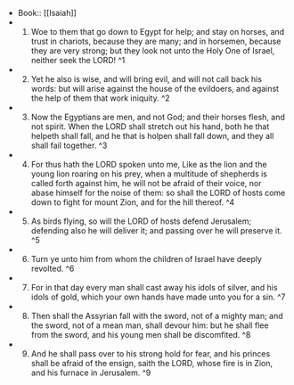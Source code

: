 - Book:: [[Isaiah]]
- 1. Woe to them that go down to Egypt for help; and stay on horses, and trust in chariots, because they are many; and in horsemen, because they are very strong; but they look not unto the Holy One of Israel, neither seek the LORD! ^1
- 2. Yet he also is wise, and will bring evil, and will not call back his words: but will arise against the house of the evildoers, and against the help of them that work iniquity. ^2
- 3. Now the Egyptians are men, and not God; and their horses flesh, and not spirit. When the LORD shall stretch out his hand, both he that helpeth shall fall, and he that is holpen shall fall down, and they all shall fail together. ^3
- 4. For thus hath the LORD spoken unto me, Like as the lion and the young lion roaring on his prey, when a multitude of shepherds is called forth against him, he will not be afraid of their voice, nor abase himself for the noise of them: so shall the LORD of hosts come down to fight for mount Zion, and for the hill thereof. ^4
- 5. As birds flying, so will the LORD of hosts defend Jerusalem; defending also he will deliver it; and passing over he will preserve it. ^5
- 6. Turn ye unto him from whom the children of Israel have deeply revolted. ^6
- 7. For in that day every man shall cast away his idols of silver, and his idols of gold, which your own hands have made unto you for a sin. ^7
- 8. Then shall the Assyrian fall with the sword, not of a mighty man; and the sword, not of a mean man, shall devour him: but he shall flee from the sword, and his young men shall be discomfited. ^8
- 9. And he shall pass over to his strong hold for fear, and his princes shall be afraid of the ensign, saith the LORD, whose fire is in Zion, and his furnace in Jerusalem. ^9
